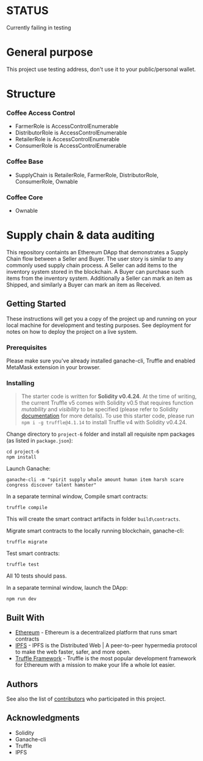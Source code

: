 # STATUS

Currently failing in testing

# General purpose

This project use testing address, don't use it to your public/personal wallet.

# Structure

### Coffee Access Control

- FarmerRole is AccessControlEnumerable
- DistributorRole is AccessControlEnumerable
- RetailerRole is AccessControlEnumerable
- ConsumerRole is AccessControlEnumerable

### Coffee Base

- SupplyChain is RetailerRole, FarmerRole, DistributorRole, ConsumerRole, Ownable

### Coffee Core

- Ownable

# Supply chain & data auditing

This repository containts an Ethereum DApp that demonstrates a Supply Chain flow between a Seller and Buyer. The user story is similar to any commonly used supply chain process. A Seller can add items to the inventory system stored in the blockchain. A Buyer can purchase such items from the inventory system. Additionally a Seller can mark an item as Shipped, and similarly a Buyer can mark an item as Received.

## Getting Started

These instructions will get you a copy of the project up and running on your local machine for development and testing purposes. See deployment for notes on how to deploy the project on a live system.

### Prerequisites

Please make sure you've already installed ganache-cli, Truffle and enabled MetaMask extension in your browser.

### Installing

> The starter code is written for **Solidity v0.4.24**. At the time of writing, the current Truffle v5 comes with Solidity v0.5 that requires function _mutability_ and _visibility_ to be specified (please refer to Solidity [documentation](https://docs.soliditylang.org/en/v0.5.0/050-breaking-changes.html) for more details). To use this starter code, please run `npm i -g truffle@4.1.14` to install Truffle v4 with Solidity v0.4.24.

Change directory to `project-6` folder and install all requisite npm packages (as listed in `package.json`):

```
cd project-6
npm install
```

Launch Ganache:

```
ganache-cli -m "spirit supply whale amount human item harsh scare congress discover talent hamster"
```

In a separate terminal window, Compile smart contracts:

```
truffle compile
```

This will create the smart contract artifacts in folder `build\contracts`.

Migrate smart contracts to the locally running blockchain, ganache-cli:

```
truffle migrate
```

Test smart contracts:

```
truffle test
```

All 10 tests should pass.

In a separate terminal window, launch the DApp:

```
npm run dev
```

## Built With

- [Ethereum](https://www.ethereum.org/) - Ethereum is a decentralized platform that runs smart contracts
- [IPFS](https://ipfs.io/) - IPFS is the Distributed Web | A peer-to-peer hypermedia protocol
  to make the web faster, safer, and more open.
- [Truffle Framework](http://truffleframework.com/) - Truffle is the most popular development framework for Ethereum with a mission to make your life a whole lot easier.

## Authors

See also the list of [contributors](https://github.com/your/project/contributors.md) who participated in this project.

## Acknowledgments

- Solidity
- Ganache-cli
- Truffle
- IPFS
